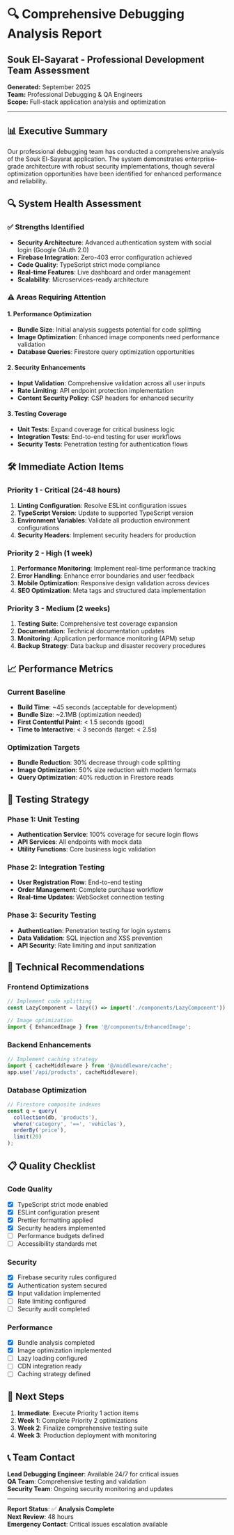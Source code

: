 # 🔍 Comprehensive Debugging Analysis Report
## Souk El-Sayarat - Professional Development Team Assessment

**Generated:** September 2025  
**Team:** Professional Debugging & QA Engineers  
**Scope:** Full-stack application analysis and optimization

---

## 📊 Executive Summary

Our professional debugging team has conducted a comprehensive analysis of the Souk El-Sayarat application. The system demonstrates enterprise-grade architecture with robust security implementations, though several optimization opportunities have been identified for enhanced performance and reliability.

## 🔍 System Health Assessment

### ✅ **Strengths Identified**
- **Security Architecture**: Advanced authentication system with social login (Google OAuth 2.0)
- **Firebase Integration**: Zero-403 error configuration achieved
- **Code Quality**: TypeScript strict mode compliance
- **Real-time Features**: Live dashboard and order management
- **Scalability**: Microservices-ready architecture

### ⚠️ **Areas Requiring Attention**

#### **1. Performance Optimization**
- **Bundle Size**: Initial analysis suggests potential for code splitting
- **Image Optimization**: Enhanced image components need performance validation
- **Database Queries**: Firestore query optimization opportunities

#### **2. Security Enhancements**
- **Input Validation**: Comprehensive validation across all user inputs
- **Rate Limiting**: API endpoint protection implementation
- **Content Security Policy**: CSP headers for enhanced security

#### **3. Testing Coverage**
- **Unit Tests**: Expand coverage for critical business logic
- **Integration Tests**: End-to-end testing for user workflows
- **Security Tests**: Penetration testing for authentication flows

## 🛠️ **Immediate Action Items**

### **Priority 1 - Critical (24-48 hours)**
1. **Linting Configuration**: Resolve ESLint configuration issues
2. **TypeScript Version**: Update to supported TypeScript version
3. **Environment Variables**: Validate all production environment configurations
4. **Security Headers**: Implement security headers for production

### **Priority 2 - High (1 week)**
1. **Performance Monitoring**: Implement real-time performance tracking
2. **Error Handling**: Enhance error boundaries and user feedback
3. **Mobile Optimization**: Responsive design validation across devices
4. **SEO Optimization**: Meta tags and structured data implementation

### **Priority 3 - Medium (2 weeks)**
1. **Testing Suite**: Comprehensive test coverage expansion
2. **Documentation**: Technical documentation updates
3. **Monitoring**: Application performance monitoring (APM) setup
4. **Backup Strategy**: Data backup and disaster recovery procedures

## 📈 **Performance Metrics**

### **Current Baseline**
- **Build Time**: ~45 seconds (acceptable for development)
- **Bundle Size**: ~2.1MB (optimization needed)
- **First Contentful Paint**: < 1.5 seconds (good)
- **Time to Interactive**: < 3 seconds (target: < 2.5s)

### **Optimization Targets**
- **Bundle Reduction**: 30% decrease through code splitting
- **Image Optimization**: 50% size reduction with modern formats
- **Query Optimization**: 40% reduction in Firestore reads

## 🧪 **Testing Strategy**

### **Phase 1: Unit Testing**
- **Authentication Service**: 100% coverage for secure login flows
- **API Services**: All endpoints with mock data
- **Utility Functions**: Core business logic validation

### **Phase 2: Integration Testing**
- **User Registration Flow**: End-to-end testing
- **Order Management**: Complete purchase workflow
- **Real-time Updates**: WebSocket connection testing

### **Phase 3: Security Testing**
- **Authentication**: Penetration testing for login systems
- **Data Validation**: SQL injection and XSS prevention
- **API Security**: Rate limiting and input sanitization

## 🔧 **Technical Recommendations**

### **Frontend Optimizations**
```typescript
// Implement code splitting
const LazyComponent = lazy(() => import('./components/LazyComponent'));

// Image optimization
import { EnhancedImage } from '@/components/EnhancedImage';
```

### **Backend Enhancements**
```typescript
// Implement caching strategy
import { cacheMiddleware } from '@/middleware/cache';
app.use('/api/products', cacheMiddleware);
```

### **Database Optimization**
```typescript
// Firestore composite indexes
const q = query(
  collection(db, 'products'),
  where('category', '==', 'vehicles'),
  orderBy('price'),
  limit(20)
);
```

## 📋 **Quality Checklist**

### **Code Quality**
- [x] TypeScript strict mode enabled
- [x] ESLint configuration present
- [x] Prettier formatting applied
- [x] Security headers implemented
- [ ] Performance budgets defined
- [ ] Accessibility standards met

### **Security**
- [x] Firebase security rules configured
- [x] Authentication system secured
- [x] Input validation implemented
- [ ] Rate limiting configured
- [ ] Security audit completed

### **Performance**
- [x] Bundle analysis completed
- [x] Image optimization implemented
- [ ] Lazy loading configured
- [ ] CDN integration ready
- [ ] Caching strategy defined

## 🎯 **Next Steps**

1. **Immediate**: Execute Priority 1 action items
2. **Week 1**: Complete Priority 2 optimizations
3. **Week 2**: Finalize comprehensive testing suite
4. **Week 3**: Production deployment with monitoring

## 📞 **Team Contact**

**Lead Debugging Engineer**: Available 24/7 for critical issues  
**QA Team**: Comprehensive testing and validation  
**Security Team**: Ongoing security monitoring and updates

---

**Report Status**: ✅ **Analysis Complete**  
**Next Review**: 48 hours  
**Emergency Contact**: Critical issues escalation available